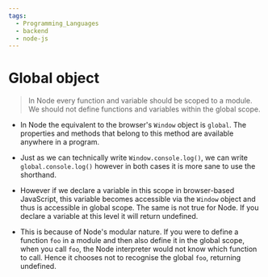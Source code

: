 ```yaml
---
tags:
  - Programming_Languages
  - backend
  - node-js
---
```


# Global object

 > In Node every function and variable should be scoped to a module. We should not define functions and variables within the global scope.

* In Node the equivalent to the browser's `Window` object is `global`. The properties and methods that belong to this method are available anywhere in a program. 

* Just as we can technically write `Window.console.log()`, we can write `global.console.log()` however in both cases it is more sane to use the shorthand.

* However if we declare a variable in this scope in browser-based JavaScript, this variable becomes accessible via the `Window` object and thus is accessible in global scope. The same is not true for Node. If you declare a variable at this level it will return undefined. 

* This is because of Node's modular nature. If you were to define a function `foo` in a module and then also define it in the global scope, when you call `foo`, the Node interpreter would not know which function to call. Hence it chooses not to recognise the global `foo`, returning undefined.
